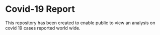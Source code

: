 # Covid-19 Report
 This repository has been created to enable public to view an analysis on covid 19 cases reported world wide. 
